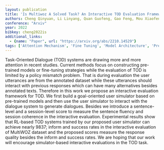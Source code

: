 ```yaml
---
layout: publication
title: 'Is Multiwoz A Solved Task? An Interactive TOD Evaluation Framework With User Simulator'
authors: Cheng Qinyuan, Li Linyang, Quan Guofeng, Gao Feng, Mou Xiaofeng, Qiu Xipeng
conference: "Arxiv"
year: 2022
bibkey: cheng2022is
additional_links:
  - {name: "Paper", url: "https://arxiv.org/abs/2210.14529"}
tags: ['Attention Mechanism', 'Fine Tuning', 'Model Architecture', 'Pretraining Methods', 'RAG', 'Reinforcement Learning', 'Tools', 'Training Techniques']
---
```

Task-Oriented Dialogue (TOD) systems are drawing more and more attention in recent studies. Current methods focus on constructing pre-trained models or fine-tuning strategies while the evaluation of TOD is limited by a policy mismatch problem. That is during evaluation the user utterances are from the annotated dataset while these utterances should interact with previous responses which can have many alternatives besides annotated texts. Therefore in this work we propose an interactive evaluation framework for TOD. We first build a goal-oriented user simulator based on pre-trained models and then use the user simulator to interact with the dialogue system to generate dialogues. Besides we introduce a sentence-level and a session-level score to measure the sentence fluency and session coherence in the interactive evaluation. Experimental results show that RL-based TOD systems trained by our proposed user simulator can achieve nearly 9837; inform and success rates in the interactive evaluation of MultiWOZ dataset and the proposed scores measure the response quality besides the inform and success rates. We are hoping that our work will encourage simulator-based interactive evaluations in the TOD task.
